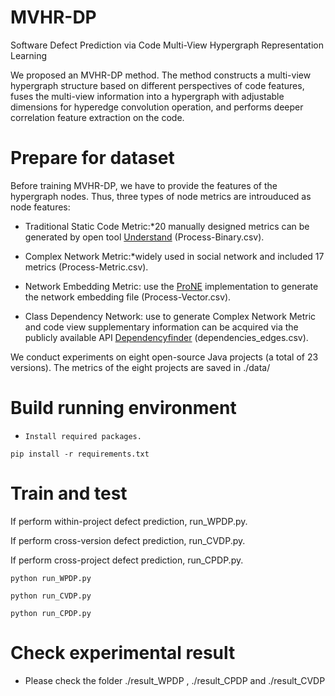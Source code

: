 # MVHR-DP

Software Defect Prediction via Code Multi-View Hypergraph Representation Learning

We proposed an MVHR-DP method. The method constructs a multi-view hypergraph structure based on different perspectives of code features, fuses the multi-view information into a hypergraph with adjustable dimensions for hyperedge convolution operation, and performs deeper correlation feature extraction on the code.

# Prepare for dataset

Before training MVHR-DP, we have to provide the features of the hypergraph nodes. Thus, three types of node metrics are introuduced as node features:

- Traditional Static Code Metric:*20 manually designed metrics can be generated by open tool  [Understand]( https://scitools.com) (Process-Binary.csv).

- Complex Network Metric:*widely used in social network and included 17 metrics (Process-Metric.csv).

- Network Embedding Metric: use the [ProNE](https://github.com/THUDM/ProNE) implementation to generate the network embedding file (Process-Vector.csv).

- Class Dependency Network: use to generate Complex Network Metric and code view supplementary information can be acquired via the publicly available API [Dependencyfinder](https://depfind.sourceforge.io/) (dependencies_edges.csv).

We conduct experiments on eight open-source Java projects (a total of 23 versions). The metrics of the eight projects are saved in ./data/

# Build running environment

- `Install required packages.`

```
pip install -r requirements.txt
```

# Train and test

If perform within-project defect prediction, run_WPDP.py. 

If perform cross-version defect prediction, run_CVDP.py.

If perform cross-project defect prediction, run_CPDP.py. 

```
python run_WPDP.py

python run_CVDP.py

python run_CPDP.py
```

# Check experimental result

- Please check the folder ./result_WPDP , ./result_CPDP and ./result_CVDP

